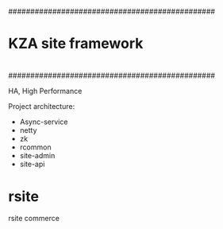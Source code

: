 ###############################################
#
#       KZA site framework
#
###############################################

HA, High Performance

Project architecture:
* Async-service
* netty
* zk
* rcommon
* site-admin
* site-api

# rsite
rsite commerce
